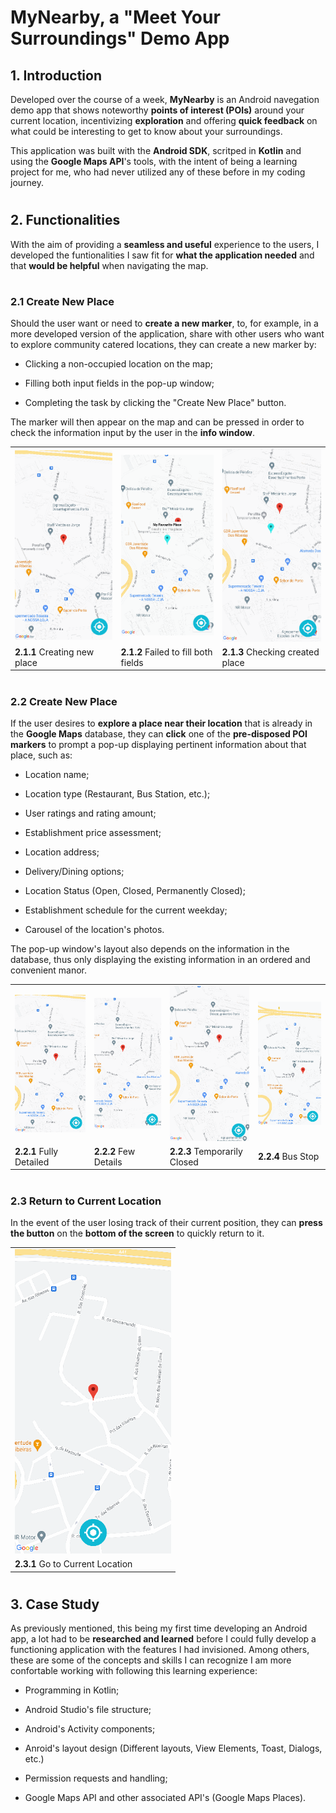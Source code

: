 # **MyNearby**, a "Meet Your Surroundings" Demo App

## **1. Introduction**

Developed over the course of a week, **MyNearby** is an Android navegation demo app that shows noteworthy **points of interest (POIs)** around your current location, incentivizing **exploration** and offering **quick feedback** on what could be interesting to get to know about your surroundings.

This application was built with the **Android SDK**, scritped in **Kotlin** and using the **Google Maps API**'s tools, with the intent of being a learning project for me, who had never utilized any of these before in my coding journey.

#

## **2. Functionalities**

With the aim of providing a **seamless and useful** experience to the users, I developed the funtionalities I saw fit for **what the application needed** and that **would be helpful** when navigating the map.

#

### **2.1 Create New Place**

Should the user want or need to **create a new marker**, to, for example, in a more developed version of the application, share with other users who want to explore community catered locations, they can create a new marker by:

- Clicking a non-occupied location on the map;

- Filling both input fields in the pop-up window;

- Completing the task by clicking the "Create New Place" button.

The marker will then appear on the map and can be pressed in order to check the information input by the user in the **info window**.

<table style="margin-left: auto; margin-right: auto;">
    <tr>
        <td><img src="docs/create_new_place.gif" width="235"></td>
        <td><img src="docs/create_new_place_error.gif" width="235"></td>
        <td><img src="docs/create_new_place_check.gif" width="235"></td> 
    </tr>
    <tr>
        <td><b>2.1.1</b> Creating new place</td>
        <td><b>2.1.2</b> Failed to fill both fields</td>
        <td><b>2.1.3</b> Checking created place</td>
    </tr>
</table>

#

### **2.2 Create New Place**

If the user desires to **explore a place near their location** that is already in the **Google Maps** database, they can **click** one of the **pre-disposed POI markers** to prompt a pop-up displaying pertinent information about that place, such as:

- Location name;

- Location type (Restaurant, Bus Station, etc.);

- User ratings and rating amount;

- Establishment price assessment;

- Location address;

- Delivery/Dining options;

- Location Status (Open, Closed, Permanently Closed);

- Establishment schedule for the current weekday;

- Carousel of the location's photos. 

The pop-up window's layout also depends on the information in the database, thus only displaying the existing information in an ordered and convenient manor.

<table style="margin-left: auto; margin-right: auto;">
    <tr>
        <td><img src="docs/check_place_example_1.gif" width="200"></td>
        <td><img src="docs/check_place_example_2.gif" width="200"></td>
        <td><img src="docs/check_place_example_3.gif" width="200"></td> 
        <td><img src="docs/check_place_example_4.gif" width="200"></td> 
    </tr>
    <tr>
        <td><b>2.2.1</b> Fully Detailed</td>
        <td><b>2.2.2</b> Few Details</td>
        <td><b>2.2.3</b> Temporarily Closed</td>
        <td><b>2.2.4</b> Bus Stop</td>
    </tr>
</table>

#

### **2.3 Return to Current Location**

In the event of the user losing track of their current position, they can **press the button** on the **bottom of the screen** to quickly return to it.

<table style="margin-left: auto; margin-right: auto;">
    <tr>
        <td><img src="docs/return_to_location.gif" width="250"></td>
    </tr>
    <tr>
        <td><b>2.3.1</b> Go to Current Location</td>
    </tr>
</table>

#

## **3. Case Study**

As previously mentioned, this being my first time developing an Android app, a lot had to be **researched and learned** before I could fully develop a functioning application with the features I had invisioned. Among others, these are some of the concepts and skills I can recognize I am more confortable working with following this learning experience:

- Programming in Kotlin;

- Android Studio's file structure;

- Android's Activity components;
  
- Anroid's layout design (Different layouts, View Elements, Toast, Dialogs, etc.)

- Permission requests and handling;
  
- Google Maps API and other associated API's (Google Maps Places).